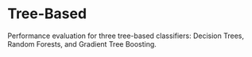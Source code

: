 # Tree-Based
Performance evaluation for three tree-based classifiers: Decision Trees, Random Forests, and Gradient Tree Boosting.
